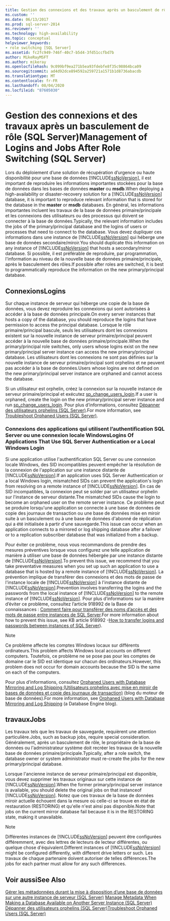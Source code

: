 ```yaml
---
title: Gestion des connexions et des travaux après un basculement de rôle (SQL Server) | Microsoft Docs
ms.custom: ''
ms.date: 06/13/2017
ms.prod: sql-server-2014
ms.reviewer: ''
ms.technology: high-availability
ms.topic: conceptual
helpviewer_keywords:
- role switching [SQL Server]
ms.assetid: fc2fc949-746f-40c7-b5d4-3fd51ccfbd7b
author: MikeRayMSFT
ms.author: mikeray
ms.openlocfilehash: 9c099bf9ea271b5ea93fdebfe8f35c98864bca09
ms.sourcegitcommit: ad4d92dce894592a259721a1571b1d8736abacdb
ms.translationtype: MT
ms.contentlocale: fr-FR
ms.lasthandoff: 08/04/2020
ms.locfileid: "87605030"
---
```

# <a name="management-of-logins-and-jobs-after-role-switching-sql-server"></a><span data-ttu-id="8058b-102">Gestion des connexions et des travaux après un basculement de rôle (SQL Server)</span><span class="sxs-lookup"><span data-stu-id="8058b-102">Management of Logins and Jobs After Role Switching (SQL Server)</span></span>
  <span data-ttu-id="8058b-103"> Lors du déploiement d’une solution de récupération d’urgence ou haute disponibilité pour une base de données [!INCLUDE[ssNoVersion](../../includes/ssnoversion-md.md)], il est important de reproduire les informations importantes stockées pour la base de données dans les bases de données **master** ou **msdb**.</span><span class="sxs-lookup"><span data-stu-id="8058b-103">When deploying a high-availability or disaster-recovery solution for a [!INCLUDE[ssNoVersion](../../includes/ssnoversion-md.md)] database, it is important to reproduce relevant information that is stored for the database in the **master** or **msdb** databases.</span></span> <span data-ttu-id="8058b-104">En général, les informations importantes incluent les travaux de la base de données primaire/principale et les connexions des utilisateurs ou des processus qui doivent se connecter à la base de données.</span><span class="sxs-lookup"><span data-stu-id="8058b-104">Typically, the relevant information includes the jobs of the primary/principal database and the logins of users or processes that need to connect to the database.</span></span> <span data-ttu-id="8058b-105">Vous devez dupliquer ces informations dans une instance de [!INCLUDE[ssNoVersion](../../includes/ssnoversion-md.md)] qui héberge une base de données secondaire/miroir.</span><span class="sxs-lookup"><span data-stu-id="8058b-105">You should duplicate this information on any instance of [!INCLUDE[ssNoVersion](../../includes/ssnoversion-md.md)] that hosts a secondary/mirror database.</span></span> <span data-ttu-id="8058b-106">Si possible, il est préférable de reproduire, par programmation, l'information au niveau de la nouvelle base de données primaire/principale, après le basculement des rôles.</span><span class="sxs-lookup"><span data-stu-id="8058b-106">If possible after roles are switched, it is best to programmatically reproduce the information on the new primary/principal database.</span></span>  
  
## <a name="logins"></a><span data-ttu-id="8058b-107">Connexions</span><span class="sxs-lookup"><span data-stu-id="8058b-107">Logins</span></span>  
 <span data-ttu-id="8058b-108">Sur chaque instance de serveur qui héberge une copie de la base de données, vous devez reproduire les connexions qui sont autorisées à accéder à la base de données principale.</span><span class="sxs-lookup"><span data-stu-id="8058b-108">On every server instances that hosts a copy of the database, you should reproduce the logins that have permission to access the principal database.</span></span> <span data-ttu-id="8058b-109">Lorsque le rôle primaire/principal bascule, seuls les utilisateurs dont les connexions existent sur la nouvelle instance de serveur primaire/principal peuvent accéder à la nouvelle base de données primaire/principale.</span><span class="sxs-lookup"><span data-stu-id="8058b-109">When the primary/principal role switches, only users whose logins exist on the new primary/principal server instance can access the new primary/principal database.</span></span> <span data-ttu-id="8058b-110">Les utilisateurs dont les connexions ne sont pas définies sur la nouvelle instance de serveur primaire/principal sont orphelins et ne peuvent pas accéder à la base de données.</span><span class="sxs-lookup"><span data-stu-id="8058b-110">Users whose logins are not defined on the new primary/principal server instance are orphaned and cannot access the database.</span></span>  
  
 <span data-ttu-id="8058b-111">Si un utilisateur est orphelin, créez la connexion sur la nouvelle instance de serveur primaire/principal et exécutez [sp_change_users_login](/sql/relational-databases/system-stored-procedures/sp-change-users-login-transact-sql).</span><span class="sxs-lookup"><span data-stu-id="8058b-111">If a user is orphaned, create the login on the new primary/principal server instance and run [sp_change_users_login](/sql/relational-databases/system-stored-procedures/sp-change-users-login-transact-sql).</span></span> <span data-ttu-id="8058b-112">Pour plus d’informations, consultez [Dépanner des utilisateurs orphelins &#40;SQL Server&#41;](troubleshoot-orphaned-users-sql-server.md).</span><span class="sxs-lookup"><span data-stu-id="8058b-112">For more information, see [Troubleshoot Orphaned Users &#40;SQL Server&#41;](troubleshoot-orphaned-users-sql-server.md).</span></span>  
  
###  <a name="logins-of-applications-that-use-sql-server-authentication-or-a-local-windows-login"></a><a name="SSauthentication"></a> <span data-ttu-id="8058b-113">Connexions des applications qui utilisent l’authentification SQL Server ou une connexion locale Windows</span><span class="sxs-lookup"><span data-stu-id="8058b-113">Logins Of Applications That Use SQL Server Authentication or a Local Windows Login</span></span>  
 <span data-ttu-id="8058b-114">Si une application utilise l'authentification SQL Server ou une connexion locale Windows, des SID incompatibles peuvent empêcher la résolution de la connexion de l'application sur une instance distante de [!INCLUDE[ssNoVersion](../../includes/ssnoversion-md.md)].</span><span class="sxs-lookup"><span data-stu-id="8058b-114">If an application uses SQL Server Authentication or a local Windows login, mismatched SIDs can prevent the application's login from resolving on a remote instance of [!INCLUDE[ssNoVersion](../../includes/ssnoversion-md.md)].</span></span> <span data-ttu-id="8058b-115">En cas de SID incompatibles, la connexion peut se solder par un utilisateur orphelin sur l'instance de serveur distante.</span><span class="sxs-lookup"><span data-stu-id="8058b-115">The mismatched SIDs cause the login to become an orphaned user on the remote server instance.</span></span> <span data-ttu-id="8058b-116">Ce problème peut se produire lorsqu'une application se connecte à une base de données de copie des journaux de transaction ou une base de données mise en miroir suite à un basculement ou à une base de données d'abonné de réplication qui a été initialisée à partir d'une sauvegarde.</span><span class="sxs-lookup"><span data-stu-id="8058b-116">This issue can occur when an application connects to a mirrored or log shipping database after a failover or to a replication subscriber database that was initialized from a backup.</span></span>  
  
 <span data-ttu-id="8058b-117">Pour éviter ce problème, nous vous recommandons de prendre des mesures préventives lorsque vous configurez une telle application de manière à utiliser une base de données hébergée par une instance distante de [!INCLUDE[ssNoVersion](../../includes/ssnoversion-md.md)].</span><span class="sxs-lookup"><span data-stu-id="8058b-117">To prevent this issue, we recommend that you take preventative measures when you set up such an application to use a database that is hosted by a remote instance of [!INCLUDE[ssNoVersion](../../includes/ssnoversion-md.md)].</span></span> <span data-ttu-id="8058b-118">La prévention implique de transférer des connexions et des mots de passe de l'instance locale de [!INCLUDE[ssNoVersion](../../includes/ssnoversion-md.md)] à l'instance distante de [!INCLUDE[ssNoVersion](../../includes/ssnoversion-md.md)].</span><span class="sxs-lookup"><span data-stu-id="8058b-118">Prevention involves transferring the logins and the passwords from the local instance of [!INCLUDE[ssNoVersion](../../includes/ssnoversion-md.md)] to the remote instance of [!INCLUDE[ssNoVersion](../../includes/ssnoversion-md.md)].</span></span> <span data-ttu-id="8058b-119">Pour plus d’informations sur la manière d’éviter ce problème, consultez l’article 918992 de la Base de connaissances : [Comment faire pour transférer des noms d’accès et des mots de passe entre instances de SQL Server](https://support.microsoft.com/kb/918992/).</span><span class="sxs-lookup"><span data-stu-id="8058b-119">For more information about how to prevent this issue, see KB article 918992 -[How to transfer logins and passwords between instances of SQL Server](https://support.microsoft.com/kb/918992/)).</span></span>  
  
> [!NOTE]  
>  <span data-ttu-id="8058b-120">Ce problème affecte les comptes Windows locaux sur différents ordinateurs.</span><span class="sxs-lookup"><span data-stu-id="8058b-120">This problem affects Windows local accounts on different computers.</span></span> <span data-ttu-id="8058b-121">Toutefois, ce problème ne se pose pas pour les comptes de domaine car le SID est identique sur chacun des ordinateurs.</span><span class="sxs-lookup"><span data-stu-id="8058b-121">However, this problem does not occur for domain accounts because the SID is the same on each of the computers.</span></span>  
  
 <span data-ttu-id="8058b-122">Pour plus d’informations, consultez [Orphaned Users with Database Mirroring and Log Shipping (Utilisateurs orphelins avec mise en miroir de bases de données et copie des journaux de transaction)](https://blogs.msdn.com/b/sqlserverfaq/archive/2009/04/13/orphaned-users-with-database-mirroring-and-log-shipping.aspx) (blog du moteur de base de données).</span><span class="sxs-lookup"><span data-stu-id="8058b-122">For more information, see [Orphaned Users with Database Mirroring and Log Shipping](https://blogs.msdn.com/b/sqlserverfaq/archive/2009/04/13/orphaned-users-with-database-mirroring-and-log-shipping.aspx) (a Database Engine blog).</span></span>  
  
## <a name="jobs"></a><span data-ttu-id="8058b-123">travaux</span><span class="sxs-lookup"><span data-stu-id="8058b-123">Jobs</span></span>  
 <span data-ttu-id="8058b-124">Les travaux tels que les travaux de sauvegarde, requièrent une attention particulière.</span><span class="sxs-lookup"><span data-stu-id="8058b-124">Jobs, such as backup jobs, require special consideration.</span></span> <span data-ttu-id="8058b-125">Généralement, après un basculement de rôle, le propriétaire de la base de données ou l'administrateur système doit recréer les travaux de la nouvelle base de données primaire/principale.</span><span class="sxs-lookup"><span data-stu-id="8058b-125">Typically, after a role switch, the database owner or system administrator must re-create the jobs for the new primary/principal database.</span></span>  
  
 <span data-ttu-id="8058b-126">Lorsque l'ancienne instance de serveur primaire/principal est disponible, vous devez supprimer les travaux originaux sur cette instance de [!INCLUDE[ssNoVersion](../../includes/ssnoversion-md.md)].</span><span class="sxs-lookup"><span data-stu-id="8058b-126">When the former primary/principal server instance is available, you should delete the original jobs on that instanceof [!INCLUDE[ssNoVersion](../../includes/ssnoversion-md.md)].</span></span> <span data-ttu-id="8058b-127">Notez que ces travaux de la base de données miroir actuelle échouent dans la mesure où celle-ci se trouve en état de restauration (RESTORING) et qu'elle n'est ainsi pas disponible.</span><span class="sxs-lookup"><span data-stu-id="8058b-127">Note that jobs on the current mirror database fail because it is in the RESTORING state, making it unavailable.</span></span>  
  
> [!NOTE]  
>  <span data-ttu-id="8058b-128">Différentes instances de [!INCLUDE[ssNoVersion](../../includes/ssnoversion-md.md)] peuvent être configurées différemment, avec des lettres de lecteurs de lecteur différentes, ou quelque chose d'équivalent.</span><span class="sxs-lookup"><span data-stu-id="8058b-128">Different instances of [!INCLUDE[ssNoVersion](../../includes/ssnoversion-md.md)] might be configured differently, with different drive letters or such.</span></span> <span data-ttu-id="8058b-129">Les travaux de chaque partenaire doivent autoriser de telles différences.</span><span class="sxs-lookup"><span data-stu-id="8058b-129">The jobs for each partner must allow for any such differences.</span></span>  
  
## <a name="see-also"></a><span data-ttu-id="8058b-130">Voir aussi</span><span class="sxs-lookup"><span data-stu-id="8058b-130">See Also</span></span>  
 <span data-ttu-id="8058b-131">[Gérer les métadonnées durant la mise à disposition d’une base de données sur une autre instance de serveur &#40;SQL Server&#41;](../../relational-databases/databases/manage-metadata-when-making-a-database-available-on-another-server.md) </span><span class="sxs-lookup"><span data-stu-id="8058b-131">[Manage Metadata When Making a Database Available on Another Server Instance &#40;SQL Server&#41;](../../relational-databases/databases/manage-metadata-when-making-a-database-available-on-another-server.md) </span></span>  
 [<span data-ttu-id="8058b-132">Dépanner des utilisateurs orphelins &#40;SQL Server&#41;</span><span class="sxs-lookup"><span data-stu-id="8058b-132">Troubleshoot Orphaned Users &#40;SQL Server&#41;</span></span>](troubleshoot-orphaned-users-sql-server.md)  
  
  
